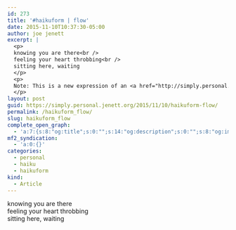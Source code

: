 ```yaml
---
id: 273
title: '#haikuform | flow'
date: 2015-11-10T10:37:30-05:00
author: joe jenett
excerpt: |
  <p>
  knowing you are there<br />
  feeling your heart throbbing<br />
  sitting here, waiting
  </p>
  <p>
  Note: This is a new expression of an <a href="http://simply.personal.jenett.org/isignal/">old thought</a>.
  </p>
layout: post
guid: https://simply.personal.jenett.org/2015/11/10/haikuform-flow/
permalink: /haikuform_flow/
slug: haikuform_flow
complete_open_graph:
  - 'a:7:{s:8:"og:title";s:0:"";s:14:"og:description";s:0:"";s:8:"og:image";s:0:"";s:7:"og:type";s:0:"";s:12:"twitter:card";s:7:"summary";s:19:"twitter:description";s:0:"";s:15:"twitter:creator";s:0:"";}'
mf2_syndication:
  - 'a:0:{}'
categories:
  - personal
  - haiku
  - haikuform
kind:
  - Article
---
```

knowing you are there  
feeling your heart throbbing  
sitting here, waiting